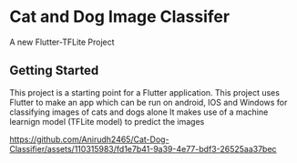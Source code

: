 # Cat and Dog Image Classifer 

A new Flutter-TFLite Project

## Getting Started

This project is a starting point for a Flutter application.
This project uses Flutter to make an app which can be run on android, IOS and Windows for classifying images of cats and dogs alone
It makes use of a machine learnign model (TFLite model) to predict the images




https://github.com/Anirudh2465/Cat-Dog-Classifier/assets/110315983/fd1e7b41-9a39-4e77-bdf3-26525aa37bec

